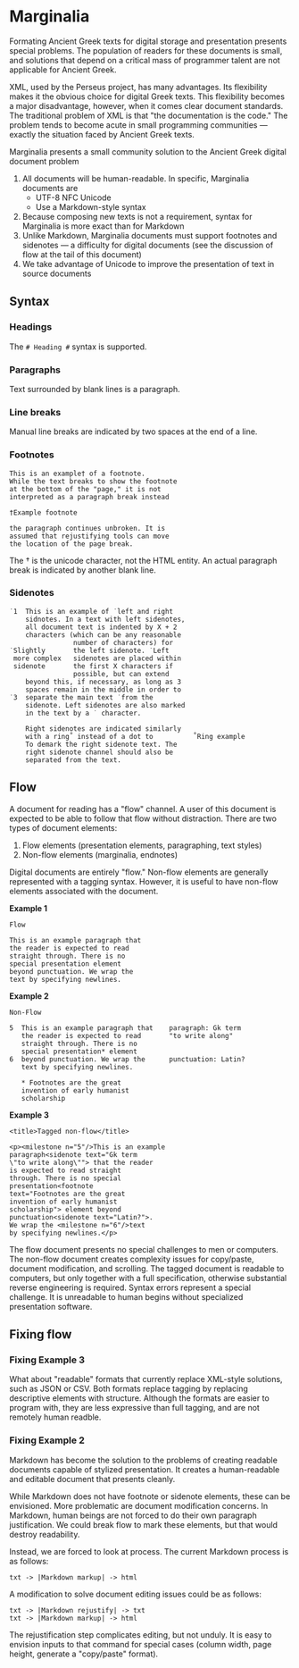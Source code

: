 # Marginalia

Formating Ancient Greek texts for digital storage and presentation presents special problems. The population of readers for these documents is small, and solutions that depend on a critical mass of programmer talent are not applicable for Ancient Greek.

XML, used by the Perseus project, has many advantages. Its flexibility makes it the obvious choice for digital Greek texts. This flexibility becomes a major disadvantage, however, when it comes clear document standards. The traditional problem of XML is that "the documentation is the code." The problem tends to become acute in small programming communities &mdash; exactly the situation faced by Ancient Greek texts.

Marginalia presents a small community solution to the Ancient Greek digital document problem

1. All documents will be human-readable. In specific, Marginalia documents are
    - UTF-8 NFC Unicode
    - Use a Markdown-style syntax
2. Because composing new texts is not a requirement, syntax for Marginalia is more exact than for Markdown
3. Unlike Markdown, Marginalia documents must support footnotes and sidenotes &mdash; a difficulty for digital documents (see the discussion of flow at the tail of this document)
4. We take advantage of Unicode to improve the presentation of text in source documents

## Syntax

### Headings

The `# Heading #` syntax is supported.

### Paragraphs

Text surrounded by blank lines is a paragraph.

### Line breaks

Manual line breaks are indicated by two spaces at the end of a line.

### Footnotes

    This is an example† of a footnote.
    While the text breaks to show the footnote
    at the bottom of the "page," it is not 
    interpreted as a paragraph break instead

    †Example footnote

    the paragraph continues unbroken. It is
    assumed that rejustifying tools can move
    the location of the page break.

The † is the unicode character, not the HTML entity. An actual paragraph break is indicated by another blank line.

### Sidenotes

    ˙1  This is an example of ˙left and right
        sidnotes. In a text with left sidenotes,
        all document text is indented by X + 2
        characters (which can be any reasonable
                    number of characters) for
    ˙Slightly       the left sidenote. ˙Left
     more complex   sidenotes are placed within
     sidenote       the first X characters if 
                    possible, but can extend 
        beyond this, if necessary, as long as 3 
        spaces remain in the middle in order to
    ˙3  separate the main text ˙from the
        sidenote. Left sidenotes are also marked
        in the text by a ˙ character.

        Right sidenotes are indicated similarly
        with a ring˚ instead of a dot to          ˚Ring example
        To demark the right sidenote text. The
        right sidenote channel should also be
        separated from the text.

## Flow

A document for reading has a "flow" channel. A user of this document is expected to be able to follow that flow without distraction. There are two types of document elements:

1. Flow elements (presentation elements, paragraphing, text styles)
2. Non-flow elements (marginalia, endnotes)

Digital documents are entirely "flow." Non-flow elements are generally represented with a tagging syntax. However, it is useful to have non-flow elements associated with the document.

**Example 1**

```
Flow

This is an example paragraph that 
the reader is expected to read 
straight through. There is no 
special presentation element 
beyond punctuation. We wrap the
text by specifying newlines.
```

**Example 2**

```
Non-Flow

5  This is an example paragraph that    paragraph: Gk term
   the reader is expected to read       "to write along" 
   straight through. There is no         
   special presentation* element         
6  beyond punctuation. We wrap the      punctuation: Latin? 
   text by specifying newlines.         

   * Footnotes are the great
   invention of early humanist 
   scholarship
```

**Example 3**
```
<title>Tagged non-flow</title>

<p><milestone n="5"/>This is an example 
paragraph<sidenote text="Gk term 
\"to write along\""> that the reader
is expected to read straight 
through. There is no special 
presentation<footnote 
text="Footnotes are the great 
invention of early humanist 
scholarship"> element beyond 
punctuation<sidenote text="Latin?">. 
We wrap the <milestone n="6"/>text 
by specifying newlines.</p>
```

The flow document presents no special challenges to men or computers. The non-flow document creates complexity issues for copy/paste, document modification, and scrolling. The tagged document is readable to computers, but only together with a full specification, otherwise substantial reverse engineering is required. Syntax errors represent a special challenge. It is unreadable to human begins without specialized presentation software.

## Fixing flow

### Fixing Example 3 

What about "readable" formats that currently replace XML-style solutions, such as JSON or CSV. Both formats replace tagging by replacing descriptive elements with structure. Although the formats are easier to program with, they are less expressive than full tagging, and are not remotely human readble.

### Fixing Example 2

Markdown has become the solution to the problems of creating readable documents capable of stylized presentation. It creates a human-readable and editable document that presents cleanly. 

While Markdown does not have footnote or sidenote elements, these can be envisioned. More problematic are document modification concerns. In Markdown, human beings are not forced to do their own paragraph justification. We could break flow to mark these elements, but that would destroy readability.

Instead, we are forced to look at process. The current Markdown process is as follows:

```
txt -> |Markdown markup| -> html
```

A modification to solve document editing issues could be as follows:

```
txt -> |Markdown rejustify| -> txt 
txt -> |Markdown markup| -> html
```

The rejustification step complicates editing, but not unduly. It is easy to envision inputs to that command for special cases (column width, page height, generate a "copy/paste" format).
